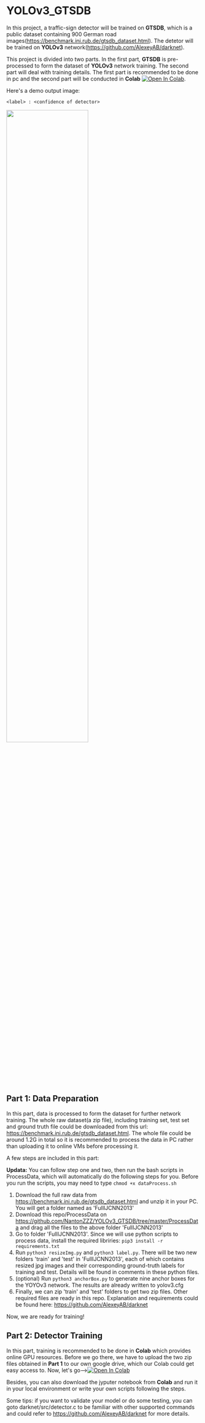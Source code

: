 # YOLOv3_GTSDB

In this project, a traffic-sign detector will be trained on **GTSDB**, which is a public dataset containing 900 German road images(https://benchmark.ini.rub.de/gtsdb_dataset.html). The detetor will be trained on **YOLOv3** network(https://github.com/AlexeyAB/darknet).  

This project is divided into two parts. In the first part, **GTSDB** is pre-processed to form the dataset of **YOLOv3** network training. The second part will deal with training details. The first part is recommended to be done in pc and the second part will be conducted in **Colab** <a href="https://colab.research.google.com/drive/1hGvWJCLaSg6j4KQLbXoQrWwKnhv0FgZE?usp=sharing"><img src="https://colab.research.google.com/assets/colab-badge.svg" alt="Open In Colab"></a>.

Here's a demo output image: 

```<label> : <confidence of detector>```

<img src="https://github.com/NantonZZZ/YOLOv3_GTSDB/blob/master/00051.jpg" width="65%"/>

## Part 1: Data Preparation

In this part, data is processed to form the dataset for further network training. The whole raw dataset(a zip file), including training set, test set and ground truth file could be downloaded from this url: https://benchmark.ini.rub.de/gtsdb_dataset.html. The whole file could be around 1.2G in total so it is recommended to process the data in PC rather than uploading it to online VMs before processing it.  

A few steps are included in this part:

**Updata:** You can follow step one and two, then run the bash scripts in ProcessData, which will automatically do the following steps for you. Before you run the scripts, you may need to type ```chmod +x dataProcess.sh```

1. Download the full raw data from https://benchmark.ini.rub.de/gtsdb_dataset.html and unzip it in your PC. You will get a folder named as 'FullIJCNN2013'
2. Download this repo/ProcessData on https://github.com/NantonZZZ/YOLOv3_GTSDB/tree/master/ProcessData and drag all the files to the above folder 'FullIJCNN2013'
3. Go to folder 'FullIJCNN2013'. Since we will use python scripts to process data, install the required libriries: ```pip3 install -r requirements.txt```
4. Run ```python3 resizeImg.py``` and ```python3 label.py```. There will be two new folders 'train' and 'test' in 'FullIJCNN2013', each of which contains resized jpg images and their corresponding ground-truth labels for training and test. Details will be found in comments in these python files.
5. (optional) Run ```python3 anchorBox.py``` to generate nine anchor boxes for the YOYOv3 network. The results are already written to yolov3.cfg
6. Finally, we can zip 'train' and 'test' folders to get two zip files. Other required files are ready in this repo. Explanation and requirements could be found here: https://github.com/AlexeyAB/darknet

Now, we are ready for training!

## Part 2: Detector Training

In this part, training is recommended to be done in **Colab** which provides online GPU resources. Before we go there, we have to upload the two zip files obtained in **Part 1** to our own google drive, which our Colab could get easy access to. Now, let's go--><a href="https://colab.research.google.com/drive/1hGvWJCLaSg6j4KQLbXoQrWwKnhv0FgZE?usp=sharing"><img src="https://colab.research.google.com/assets/colab-badge.svg" alt="Open In Colab"></a>

Besides, you can also download the jyputer notebook from **Colab** and run it in your local environment or write your own scripts following the steps. 

Some tips: if you want to validate your model or do some testing, you can goto darknet/src/detector.c to be familiar with other supported commands and could refer to https://github.com/AlexeyAB/darknet for more details.
